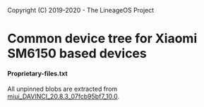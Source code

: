 Copyright (C) 2019-2020 - The LineageOS Project

Common device tree for Xiaomi SM6150 based devices
==============

#### Proprietary-files.txt
All unpinned blobs are extracted from [miui_DAVINCI_20.8.3_07fcb95bf7_10.0](https://bigota.d.miui.com/20.8.3/miui_DAVINCI_20.8.3_07fcb95bf7_10.0.zip).
